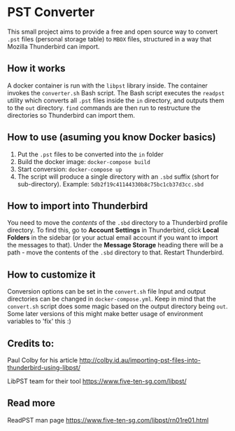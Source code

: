 # PST Converter
This small project aims to provide a free and open source way to convert `.pst` files (personal storage table) to `MBOX` files, structured in a way that Mozilla Thunderbird can import.

## How it works
A docker container is run with the `libpst` library inside. The container invokes the `converter.sh` Bash script. The Bash script executes the `readpst` utility which converts all `.pst` files inside the `in` directory, and outputs them to the `out` directory. `find` commands are then run to restructure the directories so Thunderbird can import them.

## How to use (asuming you know Docker basics)
1. Put the `.pst` files to be converted into the `in` folder
1. Build the docker image: `docker-compose build`
1. Start conversion: `docker-compose up`
1. The script will produce a single directory with an `.sbd` suffix (short for sub-directory). Example: `5db2f19c41144330b8c75bc1cb37d3cc.sbd`

## How to import into Thunderbird
You need to move the *contents* of the `.sbd` directory to a Thunderbird profile directory. To find this, go to **Account Settings** in Thunderbird, click **Local Folders** in the sidebar (or your actual email account if you want to import the messages to that). Under the **Message Storage** heading there will be a path - move the contents of the `.sbd` directory to that. Restart Thunderbird.

## How to customize it
Conversion options can be set in the `convert.sh` file
Input and output directories can be changed in `docker-compose.yml`. Keep in mind that the `convert.sh` script does some magic based on the output directory being `out`. Some later versions of this might make better usage of environment variables to 'fix' this :)

## Credits to:
Paul Colby for his article
http://colby.id.au/importing-pst-files-into-thunderbird-using-libpst/

LibPST team for their tool
https://www.five-ten-sg.com/libpst/

## Read more
ReadPST man page
https://www.five-ten-sg.com/libpst/rn01re01.html
